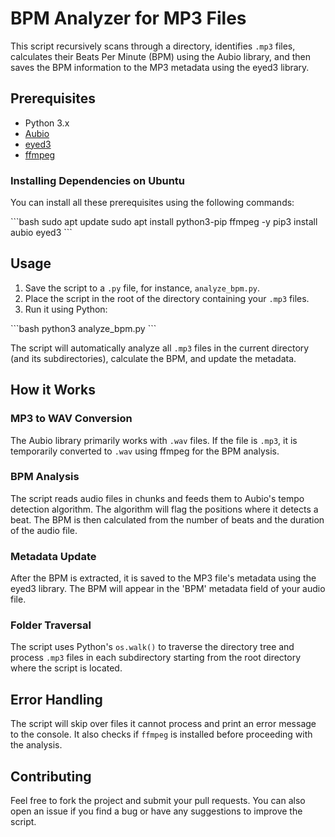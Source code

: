 # BPM Analyzer for MP3 Files

This script recursively scans through a directory, identifies `.mp3` files, calculates their Beats Per Minute (BPM) using the Aubio library, and then saves the BPM information to the MP3 metadata using the eyed3 library.

## Prerequisites

- Python 3.x
- [Aubio](https://aubio.org/)
- [eyed3](https://eyed3.readthedocs.io/en/latest/)
- [ffmpeg](https://ffmpeg.org/)

### Installing Dependencies on Ubuntu

You can install all these prerequisites using the following commands:

\```bash
sudo apt update
sudo apt install python3-pip ffmpeg -y
pip3 install aubio eyed3
\```

## Usage

1. Save the script to a `.py` file, for instance, `analyze_bpm.py`.
2. Place the script in the root of the directory containing your `.mp3` files.
3. Run it using Python:

\```bash
python3 analyze_bpm.py
\```

The script will automatically analyze all `.mp3` files in the current directory (and its subdirectories), calculate the BPM, and update the metadata.

## How it Works

### MP3 to WAV Conversion

The Aubio library primarily works with `.wav` files. If the file is `.mp3`, it is temporarily converted to `.wav` using ffmpeg for the BPM analysis.

### BPM Analysis

The script reads audio files in chunks and feeds them to Aubio's tempo detection algorithm. The algorithm will flag the positions where it detects a beat. The BPM is then calculated from the number of beats and the duration of the audio file.

### Metadata Update

After the BPM is extracted, it is saved to the MP3 file's metadata using the eyed3 library. The BPM will appear in the 'BPM' metadata field of your audio file.

### Folder Traversal

The script uses Python's `os.walk()` to traverse the directory tree and process `.mp3` files in each subdirectory starting from the root directory where the script is located.

## Error Handling

The script will skip over files it cannot process and print an error message to the console. It also checks if `ffmpeg` is installed before proceeding with the analysis.

## Contributing

Feel free to fork the project and submit your pull requests. You can also open an issue if you find a bug or have any suggestions to improve the script.
